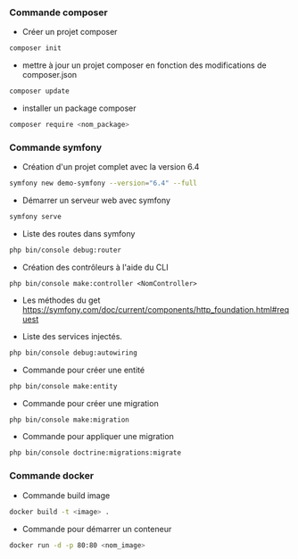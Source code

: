 ### Commande composer
 - Créer un projet composer
 ```bash
 composer init
 ```

 - mettre à jour un projet composer en fonction des modifications de composer.json
 ```bash
 composer update
 ```

 - installer un package composer
 ```bash
 composer require <nom_package>
 ```

### Commande symfony 

- Création d'un projet complet avec la version 6.4
 ```bash
symfony new demo-symfony --version="6.4" --full
 ```

- Démarrer un serveur web avec symfony
 ```bash
symfony serve
 ```

- Liste des routes dans symfony

 ```bash
php bin/console debug:router
 ```

- Création des contrôleurs à l'aide du CLI

```
php bin/console make:controller <NomController>
```

- Les méthodes du get
https://symfony.com/doc/current/components/http_foundation.html#request

- Liste des services injectés.

 ```bash
php bin/console debug:autowiring
 ```

- Commande pour créer une entité

 ```bash
php bin/console make:entity
 ```
- Commande pour créer une migration

 ```bash
php bin/console make:migration
 ```
- Commande pour appliquer une migration

```bash
php bin/console doctrine:migrations:migrate
```

### Commande docker

- Commande build image
```bash
docker build -t <image> .
```

- Commande pour démarrer un conteneur
```bash
docker run -d -p 80:80 <nom_image>
```
